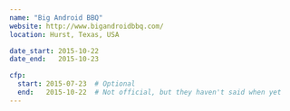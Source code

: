 ```yaml
---
name: "Big Android BBQ"
website: http://www.bigandroidbbq.com/
location: Hurst, Texas, USA

date_start: 2015-10-22
date_end:   2015-10-23

cfp:
  start: 2015-07-23  # Optional
  end:   2015-10-22  # Not official, but they haven't said when yet
---
```

